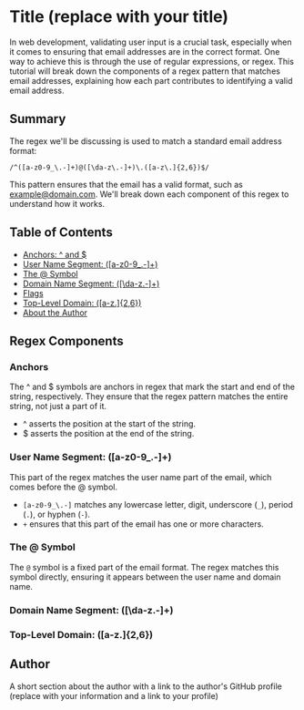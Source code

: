 # Title (replace with your title)

In web development, validating user input is a crucial task, especially when it comes to ensuring that email addresses are in the correct format. One way to achieve this is through the use of regular expressions, or regex. This tutorial will break down the components of a regex pattern that matches email addresses, explaining how each part contributes to identifying a valid email address.

## Summary

The regex we'll be discussing is used to match a standard email address format:

`/^([a-z0-9_\.-]+)@([\da-z\.-]+)\.([a-z\.]{2,6})$/`

This pattern ensures that the email has a valid format, such as example@domain.com. We'll break down each component of this regex to understand how it works.

## Table of Contents

- [Anchors: ^ and $](#anchors)
- [User Name Segment: ([a-z0-9_.-]+)](#user-name)
- [The @ Symbol](#or-operator)
- [Domain Name Segment: ([\da-z.-]+)](#character-classes)
- [Flags](#flags)
- [Top-Level Domain: ([a-z.]{2,6})](#grouping-and-capturing)
- [About the Author](#bracket-expressions)

## Regex Components

### Anchors

The ^ and $ symbols are anchors in regex that mark the start and end of the string, respectively. They ensure that the regex pattern matches the entire string, not just a part of it.

* ^ asserts the position at the start of the string.
* $ asserts the position at the end of the string.

### User Name Segment: ([a-z0-9_.-]+)

This part of the regex matches the user name part of the email, which comes before the @ symbol.

* `[a-z0-9_\.-]` matches any lowercase letter, digit, underscore (`_`), period (`.`), or hyphen (`-`).
* `+` ensures that this part of the email has one or more characters.

### The @ Symbol

The `@` symbol is a fixed part of the email format. The regex matches this symbol directly, ensuring it appears between the user name and domain name.

### Domain Name Segment: ([\da-z.-]+)

### Top-Level Domain: ([a-z.]{2,6})

## Author

A short section about the author with a link to the author's GitHub profile (replace with your information and a link to your profile)
